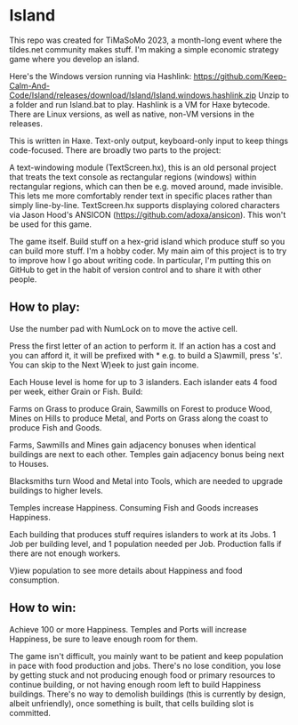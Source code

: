 # Island

This repo was created for TiMaSoMo 2023, a month-long event where the tildes.net community makes stuff. I'm making a simple economic strategy game where you develop an island.

Here's the Windows version running via Hashlink: https://github.com/Keep-Calm-And-Code/Island/releases/download/Island/Island.windows.hashlink.zip Unzip to a folder and run Island.bat to play. Hashlink is a VM for Haxe bytecode. There are Linux versions, as well as native, non-VM versions in the releases.

This is written in Haxe. Text-only output, keyboard-only input to keep things code-focused. There are broadly two parts to the project:

A text-windowing module (TextScreen.hx), this is an old personal project that treats the text console as rectangular regions (windows) within rectangular regions, which can then be e.g. moved around, made invisible. This lets me more comfortably render text in specific places rather than simply line-by-line. TextScreen.hx supports displaying colored characters via Jason Hood's ANSICON (https://github.com/adoxa/ansicon). This won't be used for this game.

The game itself. Build stuff on a hex-grid island which produce stuff so you can build more stuff. I'm a hobby coder. My main aim of this project is to try to improve how I go about writing code. In particular, I'm putting this on GitHub to get in the habit of version control and to share it with other people.

How to play:
------------

Use the number pad with NumLock on to move the active cell.

Press the first letter of an action to perform it. If an action has a cost and you can afford it, it will be prefixed with * e.g. to build a S)awmill, press 's'. You can skip to the Next W)eek to just gain income.

Each House level is home for up to 3 islanders. Each islander eats 4 food per week, either Grain or Fish. Build:

Farms on Grass to produce Grain,
Sawmills on Forest to produce Wood,
Mines on Hills to produce Metal, and
Ports on Grass along the coast to produce Fish and Goods.

Farms, Sawmills and Mines gain adjacency bonuses when identical buildings are next to each other. Temples gain adjacency bonus being next to Houses.

Blacksmiths turn Wood and Metal into Tools, which are needed to upgrade buildings to higher levels.

Temples increase Happiness. Consuming Fish and Goods increases Happiness.

Each building that produces stuff requires islanders to work at its Jobs. 1 Job per building level, and 1 population needed per Job. Production falls if there are not enough workers.

V)iew population to see more details about Happiness and food consumption.


How to win:
-----------

Achieve 100 or more Happiness. Temples and Ports will increase Happiness, be sure to leave enough room for them.

The game isn't difficult, you mainly want to be patient and keep population in pace with food production and jobs. There's no lose condition, you lose by getting stuck and not producing enough food or primary resources to continue building, or not having enough room left to build Happiness buildings. There's no way to demolish buildings (this is currently by design, albeit unfriendly), once something is built, that cells building slot is committed.
